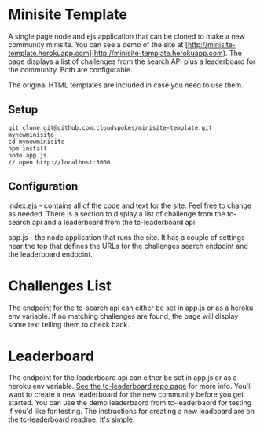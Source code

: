 # Minisite Template

A single page node and ejs application that can be cloned to make a new community minisite. You can see a demo of the site at [http://minisite-template.herokuapp.com](http://minisite-template.herokuapp.com). The page displays a list of challenges from the search API plus a leaderboard for the community. Both are configurable. 

The original HTML templates are included in case you need to use them.

## Setup

    git clone git@github.com:cloudspokes/minisite-template.git mynewminisite
    cd mynewminisite
    npm install
    node app.js
    // open http://localhost:3000

## Configuration

index.ejs - contains all of the code and text for the site. Feel free to change as needed. There is a section to display a list of challenge from the tc-search api and a leaderboard from the tc-leaderboard api.

app.js - the node application that runs the site. It has a couple of settings near the top that defines the URLs for the challenges search endpoint and the leaderboard endpoint.

# Challenges List

The endpoint for the tc-search api can either be set in app.js or as a heroku env variable. If no matching challenges are found, the page will display some text telling them to check back.

# Leaderboard

The endpoint for the leaderboard api can either be set in app.js or as a heroku env variable. [See the tc-leaderboard repo page](https://github.com/cloudspokes/tc-leaderboard) for more info. You'll want to create a new leaderboard for the new community before you get started. You can use the demo leaderbaord from tc-leaderbaord for testing if you'd like for testing. The instructions for creating a new leadboard are on the tc-leaderboard readme. It's simple.